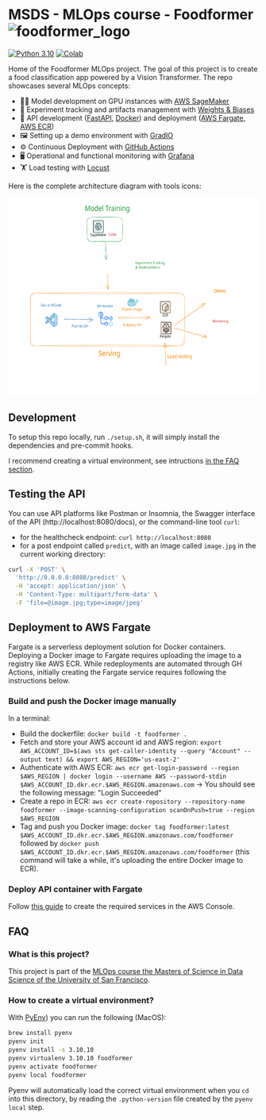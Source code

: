 # MSDS - MLOps course - Foodformer <img src="./images/foodformer_logo.jpeg" alt="foodformer_logo" width="20"/>

[![Python 3.10](https://img.shields.io/badge/python-3.10-blue.svg)](https://www.python.org/downloads/release/python-31011/)
[![Colab](https://colab.research.google.com/assets/colab-badge.svg)](https://colab.research.google.com/github/nico-usf/foodformer)

Home of the Foodformer MLOps project. The goal of this project is to create a food classification app powered by a Vision Transformer. The repo showcases several MLOps concepts:
- 👩‍💻 Model development on GPU instances with [AWS SageMaker](https://aws.amazon.com/sagemaker/)
- 🧪 Experiment tracking and artifacts management with [Weights & Biases](https://wandb.ai/site)
- 🚀 API development ([FastAPI](https://fastapi.tiangolo.com/), [Docker](https://www.docker.com/)) and deployment ([AWS Fargate](https://aws.amazon.com/fargate/), [AWS ECR](https://aws.amazon.com/ecr/))
- 🖼️ Setting up a demo environment with [GradIO](https://www.gradio.app/)
- ⚙️ Continuous Deployment with [GitHub Actions](https://github.com/features/actions)
- 🖥️ Operational and functional monitoring with [Grafana](https://grafana.com/)
- 🏋️ Load testing with [Locust](https://locust.io/)

Here is the complete architecture diagram with tools icons:

<img src="./images/architecture_foodformer.svg" width="600" height="400" alt="Architecture Diagram">

## Development

To setup this repo locally, run `./setup.sh`, it will simply install the dependencies and pre-commit hooks. 

I recommend creating a virtual environment, see intructions [in the FAQ section](#faq).


## Testing the API

You can use API platforms like Postman or Insomnia, the Swagger interface of the API (http://localhost:8080/docs), or the command-line tool `curl`:

- for the healthcheck endpoint: `curl http://localhost:8080`
- for a post endpoint called `predict`, with an image called `image.jpg` in the current working directory:

```bash
curl -X 'POST' \
  'http://0.0.0.0:8080/predict' \
  -H 'accept: application/json' \
  -H 'Content-Type: multipart/form-data' \
  -F 'file=@image.jpg;type=image/jpeg'
```

## Deployment to AWS Fargate

Fargate is a serverless deployment solution for Docker containers. Deploying a Docker image to Fargate requires uploading the image to a registry like AWS ECR. While redeployments are automated through GH Actions, initially creating the Fargate service requires following the instructions below.

### Build and push the Docker image manually
 
In a terminal:

- Build the dockerfile: `docker build -t foodformer .`
- Fetch and store your AWS account id and AWS region: `export AWS_ACCOUNT_ID=$(aws sts get-caller-identity --query "Account" --output text) && export AWS_REGION='us-east-2'`
- Authenticate with AWS ECR: `aws ecr get-login-password --region $AWS_REGION | docker login --username AWS --password-stdin $AWS_ACCOUNT_ID.dkr.ecr.$AWS_REGION.amazonaws.com` -> You should see the following message: "Login Succeeded"
- Create a repo in ECR: `aws ecr create-repository --repository-name foodformer --image-scanning-configuration scanOnPush=true --region $AWS_REGION`
- Tag and push you Docker image: `docker tag foodformer:latest $AWS_ACCOUNT_ID.dkr.ecr.$AWS_REGION.amazonaws.com/foodformer` followed by `docker push $AWS_ACCOUNT_ID.dkr.ecr.$AWS_REGION.amazonaws.com/foodformer` (this command will take a while, it's uploading the entire Docker image to ECR).

### Deploy API container with Fargate

Follow [this guide](./guides/fargate/create-cluster-and-task.md) to create the required services in the AWS Console.

## FAQ

### What is this project?

This project is part of the [MLOps course the Masters of Science in Data Science of the University of San Francisco](https://catalog.usfca.edu/preview_course_nopop.php?catoid=38&coid=562876).

### How to create a virtual environment?

With [PyEnv](https://github.com/pyenv/pyenv)) you can run the following (MacOS):

```bash
brew install pyenv
pyenv init
pyenv install -s 3.10.10
pyenv virtualenv 3.10.10 foodformer
pyenv activate foodformer
pyenv local foodformer
```

Pyenv will automatically load the correct virtual environment when you `cd` into this directory, by reading the `.python-version` file created by the `pyenv local` step.